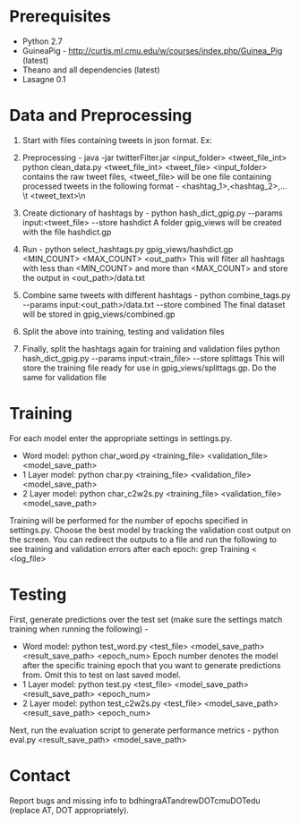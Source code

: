 Prerequisites
======================
- Python 2.7
- GuineaPig - http://curtis.ml.cmu.edu/w/courses/index.php/Guinea_Pig (latest)
- Theano and all dependencies (latest)
- Lasagne 0.1

Data and Preprocessing
=======================
1. Start with files containing tweets in json format. Ex:

2. Preprocessing - 
    java -jar twitterFilter.jar <input_folder> <tweet_file_int>
    python clean_data.py <tweet_file_int> <tweet_file>
<input_folder> contains the raw tweet files, <tweet_file> will be one file containing processed tweets in the following format - <hashtag_1>,<hashtag_2>,... \t <tweet_text>\n

3. Create dictionary of hashtags by - 
    python hash_dict_gpig.py --params input:<tweet_file> --store hashdict
A folder gpig_views will be created with the file hashdict.gp

4. Run - 
    python select_hashtags.py gpig_views/hashdict.gp <MIN_COUNT> <MAX_COUNT> <out_path>
This will filter all hashtags with less than <MIN_COUNT> and more than <MAX_COUNT> and store the output in <out_path>/data.txt

5. Combine same tweets with different hashtags - 
    python combine_tags.py --params input:<out_path>/data.txt --store combined
The final dataset will be stored in gpig_views/combined.gp

6. Split the above into training, testing and validation files

7. Finally, split the hashtags again for training and validation files
    python hash_dict_gpig.py --params input:<train_file> --store splittags
This will store the training file ready for use in gpig_views/splittags.gp. Do the same for validation file

Training
========================
For each model enter the appropriate settings in settings.py.

- Word model:
    python char_word.py <training_file> <validation_file> <model_save_path>
- 1 Layer model:
    python char.py <training_file> <validation_file> <model_save_path>
- 2 Layer model:
    python char_c2w2s.py <training_file> <validation_file> <model_save_path>

Training will be performed for the number of epochs specified in settings.py. Choose the best model by tracking the validation cost output on the screen. You can redirect the outputs to a file and run the following to see training and validation errors after each epoch:
    grep Training < <log_file>

Testing
========================
First, generate predictions over the test set (make sure the settings match training when running the following) -
- Word model:
    python test_word.py <test_file> <model_save_path> <result_save_path> <epoch_num>
Epoch number denotes the model after the specific training epoch that you want to generate predictions from. Omit this to test on last saved model.
- 1 Layer model:
    python test.py <test_file> <model_save_path> <result_save_path> <epoch_num>
- 2 Layer model:
    python test_c2w2s.py <test_file> <model_save_path> <result_save_path> <epoch_num>

Next, run the evaluation script to generate performance metrics - 
    python eval.py <result_save_path> <model_save_path>

Contact
==========================
Report bugs and missing info to bdhingraATandrewDOTcmuDOTedu (replace AT, DOT appropriately).
